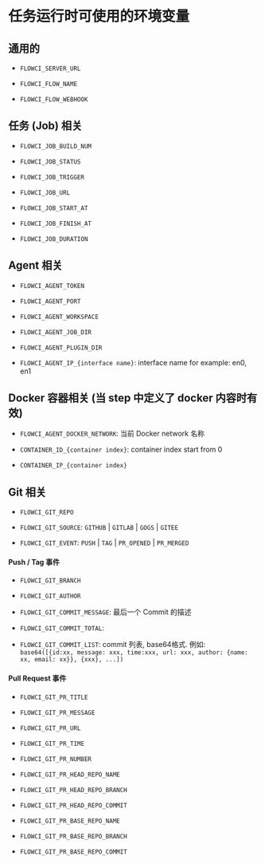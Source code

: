 # 任务运行时可使用的环境变量

## 通用的

- `FLOWCI_SERVER_URL`

- `FLOWCI_FLOW_NAME`

- `FLOWCI_FLOW_WEBHOOK`

## 任务 (Job) 相关

- `FLOWCI_JOB_BUILD_NUM`

- `FLOWCI_JOB_STATUS`

- `FLOWCI_JOB_TRIGGER`

- `FLOWCI_JOB_URL`

- `FLOWCI_JOB_START_AT`

- `FLOWCI_JOB_FINISH_AT`

- `FLOWCI_JOB_DURATION`

## Agent 相关

- `FLOWCI_AGENT_TOKEN`

- `FLOWCI_AGENT_PORT`

- `FLOWCI_AGENT_WORKSPACE`

- `FLOWCI_AGENT_JOB_DIR`

- `FLOWCI_AGENT_PLUGIN_DIR`

- `FLOWCI_AGENT_IP_{interface name}`: interface name for example: en0, en1

## Docker 容器相关 (当 step 中定义了 docker 内容时有效)

- `FLOWCI_AGENT_DOCKER_NETWORK`: 当前 Docker network 名称

- `CONTAINER_ID_{container index}`: container index start from 0

- `CONTAINER_IP_{container index}`

## Git 相关

- `FLOWCI_GIT_REPO`

- `FLOWCI_GIT_SOURCE`: `GITHUB` | `GITLAB` | `GOGS` |  `GITEE`

- `FLOWCI_GIT_EVENT`: `PUSH` | `TAG` | `PR_OPENED` | `PR_MERGED`

#### Push / Tag 事件

- `FLOWCI_GIT_BRANCH`

- `FLOWCI_GIT_AUTHOR`

- `FLOWCI_GIT_COMMIT_MESSAGE`: 最后一个 Commit 的描述

- `FLOWCI_GIT_COMMIT_TOTAL`: 

- `FLOWCI_GIT_COMMIT_LIST`: commit 列表, base64格式. 例如: `base64([{id:xx, message: xxx, time:xxx, url: xxx, author: {name: xx, email: xx}}, {xxx}, ...])`

#### Pull Request 事件

- `FLOWCI_GIT_PR_TITLE`

- `FLOWCI_GIT_PR_MESSAGE`

- `FLOWCI_GIT_PR_URL`

- `FLOWCI_GIT_PR_TIME`

- `FLOWCI_GIT_PR_NUMBER`

- `FLOWCI_GIT_PR_HEAD_REPO_NAME`

- `FLOWCI_GIT_PR_HEAD_REPO_BRANCH`

- `FLOWCI_GIT_PR_HEAD_REPO_COMMIT`

- `FLOWCI_GIT_PR_BASE_REPO_NAME`

- `FLOWCI_GIT_PR_BASE_REPO_BRANCH`

- `FLOWCI_GIT_PR_BASE_REPO_COMMIT`

